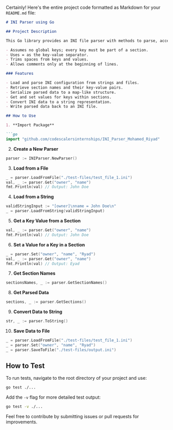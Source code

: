Certainly! Here's the entire project code formatted as Markdown for your `README.md` file:

```markdown
# INI Parser using Go

## Project Description

This Go library provides an INI file parser with methods to parse, access, edit, save, and write INI files. It adheres to specific INI file specifications:

- Assumes no global keys; every key must be part of a section.
- Uses = as the key-value separator.
- Trims spaces from keys and values.
- Allows comments only at the beginning of lines.

### Features

- Load and parse INI configuration from strings and files.
- Retrieve section names and their key-value pairs.
- Serialize parsed data to a map-like structure.
- Get and set values for keys within sections.
- Convert INI data to a string representation.
- Write parsed data back to an INI file.

## How to Use

1. **Import Package**

```go
import "github.com/codescalersinternships/INI_Parser_Mohamed_Riyad"
```

2. **Create a New Parser**

```go
parser := INIParser.NewParser()
```

3. **Load from a File**

```go
_ = parser.LoadFromFile("./test-files/test_file_1.ini")
val, _ := parser.Get("owner", "name")
fmt.Println(val) // Output: John Doe
```

4. **Load from a String**

```go
validStringInput := "[owner]\nname = John Doe\n"
_ = parser.LoadFromString(validStringInput)
```

5. **Get a Key Value from a Section**

```go
val, _ := parser.Get("owner", "name")
fmt.Println(val) // Output: John Doe
```

6. **Set a Value for a Key in a Section**

```go
_ = parser.Set("owner", "name", "Ryad")
val, _ := parser.Get("owner", "name")
fmt.Println(val) // Output: Eyad
```

7. **Get Section Names**

```go
sectionsNames, _ := parser.GetSectionNames()
```

8. **Get Parsed Data**

```go
sections, _ := parser.GetSections()
```

9. **Convert Data to String**

```go
str, _ := parser.ToString()
```

10. **Save Data to File**

```go
_ = parser.LoadFromFile("./test-files/test_file_1.ini")
_ = parser.Set("owner", "name", "Ryad")
_ = parser.SaveToFile("./test-files/output.ini")
```

## How to Test

To run tests, navigate to the root directory of your project and use:

```sh
go test ./...
```

Add the `-v` flag for more detailed test output:

```sh
go test -v ./...
```

Feel free to contribute by submitting issues or pull requests for improvements.

